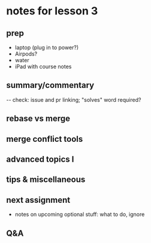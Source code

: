 # notes for lesson 3

## prep
- laptop (plug in to power?)
- Airpods?
- water 
- iPad with course notes


## summary/commentary

-- check: issue and pr linking; "solves" word required?


## rebase vs merge

## merge conflict tools





## advanced topics I




## tips & miscellaneous


## next assignment
- notes on upcoming optional stuff: what to do, ignore



## Q&A


